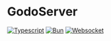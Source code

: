 # GodoServer

[![Typescript](https://img.shields.io/badge/TypeScript-007ACC?style=for-the-badge)](https://bun.sh/)
[![Bun](https://img.shields.io/badge/BunJS-010409?style=for-the-badge)](https://bun.sh/)
[![Websocket](https://img.shields.io/badge/uWebsocket-2969d5?style=for-the-badge)](https://github.com/uNetworking/uWebSockets)
